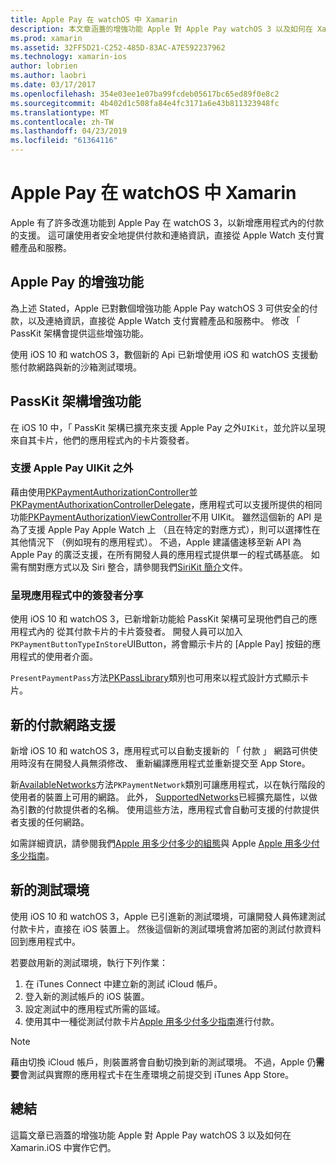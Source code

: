 ```yaml
---
title: Apple Pay 在 watchOS 中 Xamarin
description: 本文章涵蓋的增強功能 Apple 對 Apple Pay watchOS 3 以及如何在 Xamarin.iOS 中的 Apple Watch 實作它們。
ms.prod: xamarin
ms.assetid: 32FF5D21-C252-485D-83AC-A7E592237962
ms.technology: xamarin-ios
author: lobrien
ms.author: laobri
ms.date: 03/17/2017
ms.openlocfilehash: 354e03ee1e07ba99fcdeb05617bc65ed89f0e8c2
ms.sourcegitcommit: 4b402d1c508fa84e4fc3171a6e43b811323948fc
ms.translationtype: MT
ms.contentlocale: zh-TW
ms.lasthandoff: 04/23/2019
ms.locfileid: "61364116"
---
```

# <a name="apple-pay-on-watchos-in-xamarin"></a>Apple Pay 在 watchOS 中 Xamarin

Apple 有了許多改進功能到 Apple Pay 在 watchOS 3，以新增應用程式內的付款的支援。 這可讓使用者安全地提供付款和連絡資訊，直接從 Apple Watch 支付實體產品和服務。


## <a name="about-apple-pay-enhancements"></a>Apple Pay 的增強功能

為上述 Stated，Apple 已對數個增強功能 Apple Pay watchOS 3 可供安全的付款，以及連絡資訊，直接從 Apple Watch 支付實體產品和服務中。 修改 「 PassKit 架構會提供這些增強功能。

使用 iOS 10 和 watchOS 3，數個新的 Api 已新增使用 iOS 和 watchOS 支援動態付款網路與新的沙箱測試環境。

## <a name="passkit-framework-enhancements"></a>PassKit 架構增強功能

在 iOS 10 中，「 PassKit 架構已擴充來支援 Apple Pay 之外`UIKit`，並允許以呈現來自其卡片，他們的應用程式內的卡片簽發者。 

### <a name="supporting-apple-pay-outside-of-uikit"></a>支援 Apple Pay UIKit 之外

藉由使用[PKPaymentAuthorizationController](https://developer.apple.com/reference/passkit/pkpaymentauthorizationcontroller)並[PKPaymentAuthorixationControllerDelegate](https://developer.apple.com/reference/passkit/pkpaymentauthorizationcontrollerdelegate)，應用程式可以支援所提供的相同功能[PKPaymentAuthorizationViewController](https://developer.apple.com/reference/passkit/pkpaymentauthorizationviewcontroller)不用 UIKit。 雖然這個新的 API 是為了支援 Apple Pay Apple Watch 上 （且在特定的對應方式），則可以選擇性在其他情況下 （例如現有的應用程式）。 不過，Apple 建議儘速移至新 API 為 Apple Pay 的廣泛支援，在所有開發人員的應用程式提供單一的程式碼基底。 如需有關對應方式以及 Siri 整合，請參閱我們[SiriKit 簡介](~/ios/platform/sirikit/index.md)文件。

### <a name="presenting-issuer-cards-from-within-apps"></a>呈現應用程式中的簽發者分享

使用 iOS 10 和 watchOS 3，已新增新功能給 PassKit 架構可呈現他們自己的應用程式內的 從其付款卡片的卡片簽發者。 開發人員可以加入`PKPaymentButtonTypeInStore`UIButton，將會顯示卡片的 [Apple Pay] 按鈕的應用程式的使用者介面。

`PresentPaymentPass`方法[PKPassLibrary](https://developer.apple.com/reference/passkit/pkpasslibrary)類別也可用來以程式設計方式顯示卡片。

## <a name="new-payment-network-support"></a>新的付款網路支援

新增 iOS 10 和 watchOS 3，應用程式可以自動支援新的 「 付款 」 網路可供使用時沒有在開發人員無須修改、 重新編譯應用程式並重新提交至 App Store。

新[AvailableNetworks](https://developer.apple.com/reference/passkit/pkpaymentrequest/1833288-availablenetworks)方法`PKPaymentNetwork`類別可讓應用程式，以在執行階段的使用者的裝置上可用的網路。 此外， [SupportedNetworks](https://developer.apple.com/reference/passkit/pkpaymentrequest/1619329-supportednetworks)已經擴充屬性，以做為引數的付款提供者的名稱。 使用這些方法，應用程式會自動可支援的付款提供者支援的任何網路。

如需詳細資訊，請參閱我們[Apple 用多少付多少的組態](~/ios/platform/apple-pay.md)與 Apple [Apple 用多少付多少指南](https://developer.apple.com/apple-pay/)。

## <a name="new-testing-environment"></a>新的測試環境

使用 iOS 10 和 watchOS 3，Apple 已引進新的測試環境，可讓開發人員佈建測試付款卡片，直接在 iOS 裝置上。 然後這個新的測試環境會將加密的測試付款資料回到應用程式中。

若要啟用新的測試環境，執行下列作業：

1. 在 iTunes Connect 中建立新的測試 iCloud 帳戶。
2. 登入新的測試帳戶的 iOS 裝置。
3. 設定測試中的應用程式所需的區域。
4. 使用其中一種從測試付款卡片[Apple 用多少付多少指南](https://developer.apple.com/apple-pay/)進行付款。

> [!NOTE]
> 藉由切換 iCloud 帳戶，則裝置將會自動切換到新的測試環境。 不過，Apple 仍**需要**會測試與實際的應用程式卡在生產環境之前提交到 iTunes App Store。

## <a name="summary"></a>總結

這篇文章已涵蓋的增強功能 Apple 對 Apple Pay watchOS 3 以及如何在 Xamarin.iOS 中實作它們。
